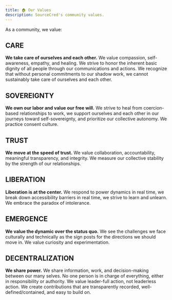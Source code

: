 ```yaml
---
title: 🏠 Our Values
description: SourceCred's community values.
---
```


As a community, we value:

## CARE

**We take care of ourselves and each other.** We value compassion,
self-awareness, empathy, and healing. We strive to honor the inherent basic
dignity of all people through our communications and actions. We recognize that
without personal commitments to our shadow work, we cannot sustainably take care
of ourselves and each other.

## SOVEREIGNTY

**We own our labor and value our free will.** We strive to heal from
coercion-based relationships to work, we support ourselves and each other in our
journeys toward self-sovereignty, and prioritize our collective autonomy. We
practice consent culture.

## TRUST

**We move at the speed of trust.** We value collaboration, accountability,
meaningful transparency, and integrity. We measure our collective stability by
the strength of our relationships.

## LIBERATION

**Liberation is at the center.** We respond to power dynamics in real time, we
break down accessibility barriers in real time, we strive to learn and unlearn.
We embrace the paradox of intolerance.

## EMERGENCE

**We value the dynamic over the status quo.** We see the challenges we face
culturally and technically as the sign posts for the directions we should move
in. We value curiosity and experimentation.

## DECENTRALIZATION

**We share power.** We share information, work, and decision-making between our
many selves. No one person is in charge of everything, either in responsibility
or authority. We value leader-full action, not leaderless action. We create
contributions that are transparently recorded, well-defined/contained, and easy
to build on.
